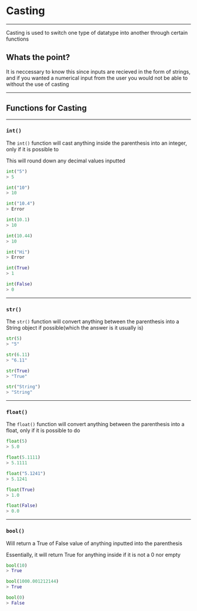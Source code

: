 # Casting

---

Casting is used to switch one type of datatype into another through certain functions

## Whats the point?

It is neccessary to know this since inputs are recieved in the form of strings, and if you wanted a numerical input from the user you would not be able to without the use of casting

---

## Functions for Casting

---

### `int()`

The `int()` function will cast anything inside the parenthesis into an integer, only if it is possible to

This will round down any decimal values inputted

``` python
int("5")
> 5

int("10")
> 10

int("10.4")
> Error

int(10.1)
> 10

int(10.44)
> 10

int("Hi")
> Error

int(True)
> 1

int(False)
> 0
```

---

### `str()`

The `str()` function will convert anything between the parenthesis into a String object if possible(which the answer is it usually is)

``` python
str(5)
> "5"

str(6.11)
> "6.11"

str(True)
> "True"

str("String")
> "String"
```

---

### `float()`

The `float()` function will convert anything between the parenthesis into a float, only if it is possible to do

``` python
float(5)
> 5.0

float(5.1111)
> 5.1111

float("5.1241")
> 5.1241

float(True)
> 1.0

float(False)
> 0.0
```

---

### `bool()`

Will return a True of False value of anything inputted into the parenthesis

Essentially, it will return True for anything inside if it is not a 0 nor empty

``` python
bool(10)
> True

bool(1000.001212144)
> True

bool(0)
> False
```
